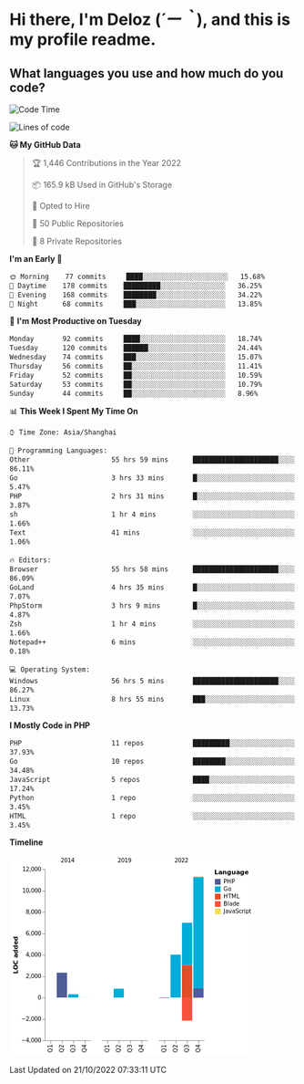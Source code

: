 # **Hi there, I'm Deloz (*´ー｀*), and this is my profile readme.**
<!--  [![Profile views](https://gpvc.arturio.dev/dank-del)](https://github.com/dank-del) -->
## **What languages you use and how much do you code?**

<!--START_SECTION:waka-->
![Code Time](http://img.shields.io/badge/Code%20Time-82%20hrs%204%20mins-blue)

![Lines of code](https://img.shields.io/badge/From%20Hello%20World%20I%27ve%20Written-23%20Thousand%20lines%20of%20code-blue)

**🐱 My GitHub Data** 

> 🏆 1,446 Contributions in the Year 2022
 > 
> 📦 165.9 kB Used in GitHub's Storage 
 > 
> 💼 Opted to Hire
 > 
> 📜 50 Public Repositories 
 > 
> 🔑 8 Private Repositories  
 > 
**I'm an Early 🐤** 

```text
🌞 Morning    77 commits     ████░░░░░░░░░░░░░░░░░░░░░   15.68% 
🌆 Daytime    178 commits    █████████░░░░░░░░░░░░░░░░   36.25% 
🌃 Evening    168 commits    ████████░░░░░░░░░░░░░░░░░   34.22% 
🌙 Night      68 commits     ███░░░░░░░░░░░░░░░░░░░░░░   13.85%

```
📅 **I'm Most Productive on Tuesday** 

```text
Monday       92 commits     ████░░░░░░░░░░░░░░░░░░░░░   18.74% 
Tuesday      120 commits    ██████░░░░░░░░░░░░░░░░░░░   24.44% 
Wednesday    74 commits     ███░░░░░░░░░░░░░░░░░░░░░░   15.07% 
Thursday     56 commits     ██░░░░░░░░░░░░░░░░░░░░░░░   11.41% 
Friday       52 commits     ██░░░░░░░░░░░░░░░░░░░░░░░   10.59% 
Saturday     53 commits     ██░░░░░░░░░░░░░░░░░░░░░░░   10.79% 
Sunday       44 commits     ██░░░░░░░░░░░░░░░░░░░░░░░   8.96%

```


📊 **This Week I Spent My Time On** 

```text
⌚︎ Time Zone: Asia/Shanghai

💬 Programming Languages: 
Other                    55 hrs 59 mins      █████████████████████░░░░   86.11% 
Go                       3 hrs 33 mins       █░░░░░░░░░░░░░░░░░░░░░░░░   5.47% 
PHP                      2 hrs 31 mins       █░░░░░░░░░░░░░░░░░░░░░░░░   3.87% 
sh                       1 hr 4 mins         ░░░░░░░░░░░░░░░░░░░░░░░░░   1.66% 
Text                     41 mins             ░░░░░░░░░░░░░░░░░░░░░░░░░   1.06%

🔥 Editors: 
Browser                  55 hrs 58 mins      █████████████████████░░░░   86.09% 
GoLand                   4 hrs 35 mins       █░░░░░░░░░░░░░░░░░░░░░░░░   7.07% 
PhpStorm                 3 hrs 9 mins        █░░░░░░░░░░░░░░░░░░░░░░░░   4.87% 
Zsh                      1 hr 4 mins         ░░░░░░░░░░░░░░░░░░░░░░░░░   1.66% 
Notepad++                6 mins              ░░░░░░░░░░░░░░░░░░░░░░░░░   0.18%

💻 Operating System: 
Windows                  56 hrs 5 mins       █████████████████████░░░░   86.27% 
Linux                    8 hrs 55 mins       ███░░░░░░░░░░░░░░░░░░░░░░   13.73%

```

**I Mostly Code in PHP** 

```text
PHP                      11 repos            █████████░░░░░░░░░░░░░░░░   37.93% 
Go                       10 repos            ████████░░░░░░░░░░░░░░░░░   34.48% 
JavaScript               5 repos             ████░░░░░░░░░░░░░░░░░░░░░   17.24% 
Python                   1 repo              ░░░░░░░░░░░░░░░░░░░░░░░░░   3.45% 
HTML                     1 repo              ░░░░░░░░░░░░░░░░░░░░░░░░░   3.45%

```


**Timeline**

![Chart not found](https://raw.githubusercontent.com/deloz/deloz/main/charts/bar_graph.png) 


 Last Updated on 21/10/2022 07:33:11 UTC
<!--END_SECTION:waka-->
